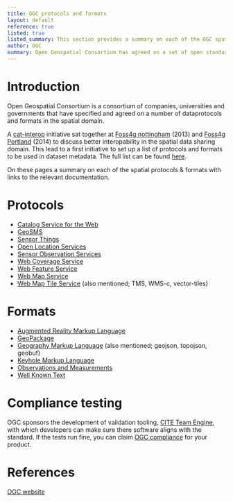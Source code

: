```yaml
---
title: OGC protocols and formats
layout: default
reference: true
listed: true
listed_summary: This section provides a summary on each of the OGC spatial protocols & formats with links to the relevant documentation.
author: OGC
summary: Open Geospatial Consortium has agreed on a set of open standards that are commonly used in the spatial industry to exchange data over the web
---
```


Introduction
============

Open Geospatial Consortium is a consortium of companies, universities and governments that have specified and agreed on a number of dataprotocols and formats in the spatial domain. 

A [cat-interop](https://github.com/OSGeo/Cat-Interop) initiative sat together at [Foss4g nottingham](http://2013.foss4g.org) (2013) and [Foss4g Portland](http://2014.foss4g.org) (2014) to discuss better interopability in the spatial data sharing domain. This lead to a first initiative to set up a list of protocols and formats to be used in dataset metadata. The full list can be found [here](https://github.com/OSGeo/Cat-Interop/blob/master/LinkPropertyLookupTable.csv).

On these pages a summary on each of the spatial protocols & formats with links to the relevant documentation.

Protocols
=========

* [Catalog Service for the Web](protocols/csw.html)
* [GeoSMS](protocols/geosms.html)
* [Sensor Things](protocols/iot.html)
* [Open Location Services](protocols/openls.html)
* [Sensor Observation Services](protocols/sos.html)
* [Web Coverage Service](protocols/wcs.html)
* [Web Feature Service](protocols/wfs.html)
* [Web Map Service](protocols/wms.html)
* [Web Map Tile Service](protocols/wmts.html) (also mentioned; TMS, WMS-c, vector-tiles)

Formats
=======

* [Augmented Reality Markup Language](formats/arml.html)
* [GeoPackage](formats/geopackage.html)
* [Geography Markup Language](formats/gml.html) (also mentioned; geojson, topojson, geobuf) 
* [Keyhole Markup Language](formats/kml.html)
* [Observations and Measurements](formats/om.html)
* [Well Known Text](formats/wkt.html)
 

Compliance testing
==================

OGC sponsors the development of validation tooling, [CITE Team Engine](https://github.com/opengeospatial/teamengine), with which developers can make sure there software aligns with the standard. If the tests run fine, you can claim [OGC compliance](http://www.opengeospatial.org/compliance) for your product.

References
==========

[OGC website](http://www.opengeospatial.org)
